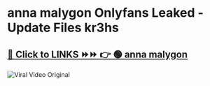 
 # anna malygon Onlyfans Leaked - Update Files kr3hs

## <h2><a href="https://clipsfans.com/anna_malygon&ref=git">🔗 Click to LINKS ⏩⏩ 👉 🟢 anna malygon </a></h2>

<a href="https://clipsfans.com/anna_malygon&ref=git" rel="nofollow" data-target="animated-image.originalLink"><img src="https://i.ibb.co.com/xMMVF88/686577567.gif" alt="Viral Video Original" style="max-width: 100%; display: inline-block;" data-target="animated-image.originalImage"></a>

